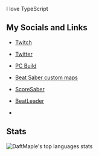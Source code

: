 I love TypeScript

## My Socials and Links

- [Twitch](https://www.twitch.tv/daftmaple)
- [Twitter](https://twitter.com/daftmaple)
- [PC Build](https://au.pcpartpicker.com/user/daftmaple/saved/CKmFZL)


- [Beat Saber custom maps](https://beatsaver.com/profile/4297603)
- [ScoreSaber](https://scoresaber.com/u/76561198350097043)
- [BeatLeader](https://www.beatleader.xyz/u/76561198350097043)
- 
## Stats

![DaftMaple's top languages stats](https://github-readme-stats.vercel.app/api/top-langs/?username=daftmaple&count_private=true&layout=compact)
